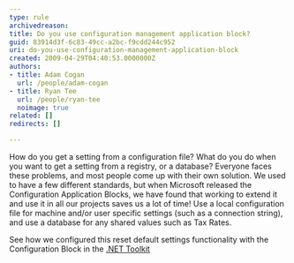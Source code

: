 ```yaml
---
type: rule
archivedreason: 
title: Do you use configuration management application block?
guid: 83914d3f-6c83-49cc-a2bc-f9cdd244c952
uri: do-you-use-configuration-management-application-block
created: 2009-04-29T04:40:53.0000000Z
authors:
- title: Adam Cogan
  url: /people/adam-cogan
- title: Ryan Tee
  url: /people/ryan-tee
  noimage: true
related: []
redirects: []

---
```


How do you get a setting from a configuration file? What do you do when you want to get a setting from a registry, or a database? Everyone faces these problems, and most people come up with their own solution. We used to have a few different standards, but when Microsoft released the Configuration Application Blocks, we have found that working to extend it and use it in all our projects saves us a lot of time! Use a local configuration file for machine and/or user specific settings (such as a connection string), and use a database for any shared values such as Tax Rates.

See how we configured this reset default settings functionality with the Configuration Block in the [.NET Toolkit](http&#58;//www.ssw.com.au/ssw/NetToolKit/06ConfigurationBlock.aspx)

<!--endintro-->
